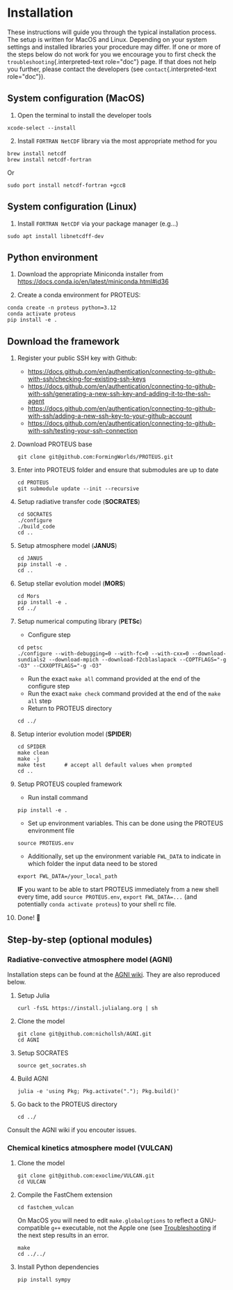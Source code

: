 # Installation

These instructions will guide you through the typical installation
process. The setup is written for MacOS and Linux. Depending on your
system settings and installed libraries your procedure may differ. If
one or more of the steps below do not work for you we encourage you to
first check the `troubleshooting`{.interpreted-text role="doc"} page. If
that does not help you further, please contact the developers (see
`contact`{.interpreted-text role="doc"}).

## System configuration (MacOS)

1.  Open the terminal to install the developer tools

```console
xcode-select --install
```

2.  Install `FORTRAN NetCDF` library via the most appropriate method for
    you

```console
brew install netcdf  
brew install netcdf-fortran    
```

Or

```console
sudo port install netcdf-fortran +gcc8   
```

## System configuration (Linux)

1. Install `FORTRAN NetCDF` via your package manager (e.g\...)

```console
sudo apt install libnetcdff-dev
```

## Python environment

1. Download the appropriate Miniconda installer from
<https://docs.conda.io/en/latest/miniconda.html#id36>

2. Create a conda environment for PROTEUS:

```console
conda create -n proteus python=3.12   
conda activate proteus
pip install -e .
```

## Download the framework

1. Register your public SSH key with Github:

    - <https://docs.github.com/en/authentication/connecting-to-github-with-ssh/checking-for-existing-ssh-keys>
    - <https://docs.github.com/en/authentication/connecting-to-github-with-ssh/generating-a-new-ssh-key-and-adding-it-to-the-ssh-agent>
    - <https://docs.github.com/en/authentication/connecting-to-github-with-ssh/adding-a-new-ssh-key-to-your-github-account>
    - <https://docs.github.com/en/authentication/connecting-to-github-with-ssh/testing-your-ssh-connection>

2. Download PROTEUS base

    ```console
    git clone git@github.com:FormingWorlds/PROTEUS.git
    ```

3. Enter into PROTEUS folder and ensure that submodules are up to date

    ```console
    cd PROTEUS
    git submodule update --init --recursive
    ```

4. Setup radiative transfer code (**SOCRATES**)

    ```console
    cd SOCRATES
    ./configure
    ./build_code
    cd ..
    ```

5. Setup atmosphere model (**JANUS**)

    ```console
    cd JANUS
    pip install -e .
    cd ..
    ```

6. Setup stellar evolution model (**MORS**)

    ```console
    cd Mors 
    pip install -e .
    cd ../
    ```

7. Setup numerical computing library (**PETSc**)

    - Configure step

    ```console
    cd petsc
    ./configure --with-debugging=0 --with-fc=0 --with-cxx=0 --download-sundials2 --download-mpich --download-f2cblaslapack --COPTFLAGS="-g -O3" --CXXOPTFLAGS="-g -O3"
    ```

    - Run the exact `make all` command provided at the end of the configure step
    - Run the exact `make check` command provided at the end of the `make all` step
    - Return to PROTEUS directory

    ```console
    cd ../
    ```

8. Setup interior evolution model (**SPIDER**)

    ```console
    cd SPIDER
    make clean
    make -j
    make test      # accept all default values when prompted
    cd ..
    ```

9. Setup PROTEUS coupled framework

    - Run install command

    ```console
    pip install -e .
    ```

    - Set up environment variables. This can be done using the PROTEUS environment file

    ```console
    source PROTEUS.env
    ```

    - Additionally, set up the environment variable `FWL_DATA` to indicate in which folder the input data need to be stored

    ```console
    export FWL_DATA=/your_local_path
    ```

    **IF** you want to be able to start PROTEUS immediately from a new shell every time, add `source PROTEUS.env`,     `export FWL_DATA=...` (and potentially `conda activate proteus`) to your shell rc file.

10. Done! 🚀

## Step-by-step (optional modules)

### Radiative-convective atmosphere model (**AGNI**)

Installation steps can be found at the [AGNI wiki](https://nichollsh.github.io/AGNI/dev/setup/).
They are
     also reproduced below.

1. Setup Julia

    ```console
    curl -fsSL https://install.julialang.org | sh
    ```

2. Clone the model

    ```console
    git clone git@github.com:nichollsh/AGNI.git 
    cd AGNI 
    ```

3. Setup SOCRATES

    ```console
    source get_socrates.sh
    ```

4. Build AGNI

    ```console
    julia -e 'using Pkg; Pkg.activate("."); Pkg.build()'
    ```

5. Go back to the PROTEUS directory

    ```console
    cd ../
    ```

Consult the AGNI wiki if you encouter issues.

### Chemical kinetics atmosphere model (**VULCAN**)

1. Clone the model

    ```console
    git clone git@github.com:exoclime/VULCAN.git
    cd VULCAN 
    ```
2. Compile the FastChem extension

    ```console
    cd fastchem_vulcan
    ```

    On MacOS you will need to edit `make.globaloptions` to reflect  a GNU-compatible `g++` executable, not the Apple one (see
     [Troubleshooting](./troubleshooting.md) if the next step results in an error.

    ```console
    make
    cd ../../
    ```
3. Install Python dependencies

    ```console 
    pip install sympy
    ```
    